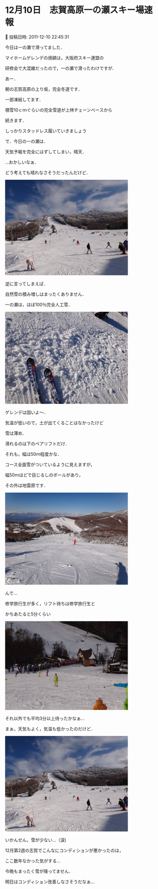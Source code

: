 # 12月10日　志賀高原一の瀬スキー場速報

📅 投稿日時: 2011-12-10 22:45:31

今日は一の瀬で滑ってました．


マイホームゲレンデの焼額は，大阪府スキー連盟の


研修会で大混雑だったので，一の瀬で滑ったわけですが．





あー．


朝の志賀高原の上り坂，完全冬道です．


一部凍結してます．


積雪10ｃｍぐらいの完全雪道が上林チェーンベースから


続きます．


しっかりスタッドレス履いていきましょう





で．今日の一の瀬は．


天気予報を完全にはずしてしまい，晴天．


…おかしいなぁ．


どう考えても晴れなさそうだったんだけど．




![e13c8bfd0879c9249842c72ff8031be2.jpg](images/e13c8bfd0879c9249842c72ff8031be2.jpg)







逆に言ってしまえば．


自然雪の積み増しはまったくありません．


一の瀬は，ほぼ100％完全人工雪．




![e9fd2785975b801fc0e15f91bed765a7.jpg](images/e9fd2785975b801fc0e15f91bed765a7.jpg)




ゲレンデは固いよ～．


気温が低いので，土が出てくることはなかったけど


雪は薄め．





滑れるのは下のペアリフトだけ．


それも，幅は50ｍ程度かな．


コース全面雪がついているように見えますが，


幅50ｍほどで目じるしのポールがあり，


その外は地雷原です．




![2da31bcd1172c46327fc6f207504b35f.jpg](images/2da31bcd1172c46327fc6f207504b35f.jpg)







んで…


修学旅行生が多く，リフト待ちは修学旅行生と


かちあたると5分くらい




![f49182ea2967b57f0cf6c849e916edb4.jpg](images/f49182ea2967b57f0cf6c849e916edb4.jpg)




それ以外でも平均3分以上待ったかなぁ…





まぁ，天気もよく，気温も低かったのだけど．




![e13c8bfd0879c9249842c72ff8031be2.jpg](images/e13c8bfd0879c9249842c72ff8031be2.jpg)




いかんせん，雪が少ない…（涙)


12月第2週の志賀でこんなにコンディションが悪かったのは，


ここ数年なかった気がする…


今晩もまったく雪が降ってません．


明日はコンディション改善しなさそうだなぁ…
